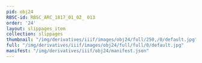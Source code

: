 ```yaml
---
pid: obj24
RBSC-id: RBSC_ARC_1817_01_02_ 013
order: '24'
layout: slippages_item
collection: slippages
thumbnail: "/img/derivatives/iiif/images/obj24/full/250,/0/default.jpg"
full: "/img/derivatives/iiif/images/obj24/full/full/0/default.jpg"
manifest: "/img/derivatives/iiif/obj24/manifest.json"
---
```

